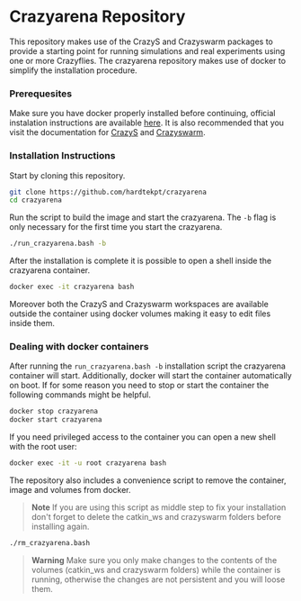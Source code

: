 # Crazyarena Repository

This repository makes use of the CrazyS and Crazyswarm packages to provide a starting point for running simulations and real experiments using one or more Crazyflies. The crazyarena repository makes use of docker to simplify the installation procedure.

### Prerequesites

Make sure you have docker properly installed before continuing, official instalation instructions are available [here](https://docs.docker.com/get-docker/). It is also recommended that you visit the documentation for [CrazyS](https://github.com/gsilano/CrazyS/wiki) and [Crazyswarm](https://crazyswarm.readthedocs.io/en/latest/index.html).
### Installation Instructions

Start by cloning this repository.

```bash
git clone https://github.com/hardtekpt/crazyarena
cd crazyarena
```

Run the script to build the image and start the crazyarena. The ```-b``` flag is only necessary for the first time you start the crazyarena.

```bash
./run_crazyarena.bash -b
```

After the installation is complete it is possible to open a shell inside the crazyarena container. 

```bash
docker exec -it crazyarena bash
```

Moreover both the CrazyS and Crazyswarm workspaces are available outside the container using docker volumes making it easy to edit files inside them.

### Dealing with docker containers

After running the `run_crazyarena.bash -b` installation script the crazyarena container will start. Additionally, docker will start the container automatically on boot. If for some reason you need to stop or start the container the following commands might be helpful.

```bash
docker stop crazyarena
docker start crazyarena
```

If you need privileged access to the container you can open a new shell with the root user:

```bash
docker exec -it -u root crazyarena bash
```

The repository also includes a convenience script to remove the container, image and volumes from docker. 

> **Note** 
> If you are using this script as middle step to fix your installation don't forget to delete the catkin_ws and crazyswarm folders before installing again.

```bash
./rm_crazyarena.bash
```

> **Warning**
> Make sure you only make changes to the contents of the volumes (catkin_ws and crazyswarm folders) while the container is running, otherwise the changes are not persistent and you will loose them.


